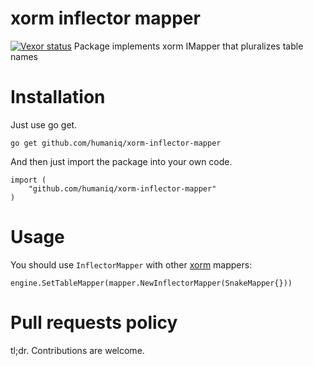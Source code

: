 xorm inflector mapper
=====================
[![Vexor status](https://ci.vexor.io/projects/b4ca5d2b-6477-4056-9ef6-9056b68e3b65/status.svg)](https://ci.vexor.io/ui/projects/b4ca5d2b-6477-4056-9ef6-9056b68e3b65/builds)
Package implements xorm IMapper that pluralizes table names

Installation
============

Just use go get.

```golang
go get github.com/humaniq/xorm-inflector-mapper
```

And then just import the package into your own code.

```golang
import (
    "github.com/humaniq/xorm-inflector-mapper"
)
```

Usage
=====

You should use `InflectorMapper` with other [xorm](github.com/go-xorm/xorm) mappers:

```golang
engine.SetTableMapper(mapper.NewInflectorMapper(SnakeMapper{}))
```

Pull requests policy
====================

tl;dr. Contributions are welcome.
